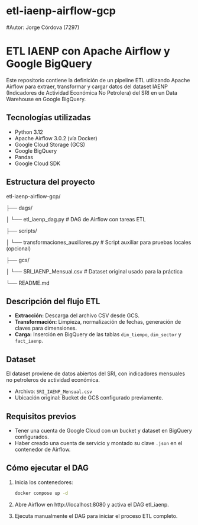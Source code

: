 # etl-iaenp-airflow-gcp
#Autor: Jorge Córdova (7297)
# ETL IAENP con Apache Airflow y Google BigQuery

Este repositorio contiene la definición de un pipeline ETL utilizando Apache Airflow para extraer, transformar y cargar datos del dataset IAENP (Indicadores de Actividad Económica No Petrolera) del SRI en un Data Warehouse en Google BigQuery.

## Tecnologías utilizadas

- Python 3.12
- Apache Airflow 3.0.2 (vía Docker)
- Google Cloud Storage (GCS)
- Google BigQuery
- Pandas
- Google Cloud SDK

## Estructura del proyecto
etl-iaenp-airflow-gcp/

├── dags/

│ └── etl_iaenp_dag.py # DAG de Airflow con tareas ETL

├── scripts/

│ └── transformaciones_auxiliares.py # Script auxiliar para pruebas locales (opcional)

├── gcs/

│ └── SRI_IAENP_Mensual.csv # Dataset original usado para la práctica

└── README.md

## Descripción del flujo ETL

- **Extracción:** Descarga del archivo CSV desde GCS.
- **Transformación:** Limpieza, normalización de fechas, generación de claves para dimensiones.
- **Carga:** Inserción en BigQuery de las tablas `dim_tiempo`, `dim_sector` y `fact_iaenp`.

## Dataset

El dataset proviene de datos abiertos del SRI, con indicadores mensuales no petroleros de actividad económica.

- Archivo: `SRI_IAENP_Mensual.csv`
- Ubicación original: Bucket de GCS configurado previamente.

## Requisitos previos

- Tener una cuenta de Google Cloud con un bucket y dataset en BigQuery configurados.
- Haber creado una cuenta de servicio y montado su clave `.json` en el contenedor de Airflow.

## Cómo ejecutar el DAG

1. Inicia los contenedores:
   ```bash
   docker compose up -d
2. Abre Airflow en http://localhost:8080 y activa el DAG etl_iaenp.

3. Ejecuta manualmente el DAG para iniciar el proceso ETL completo.
